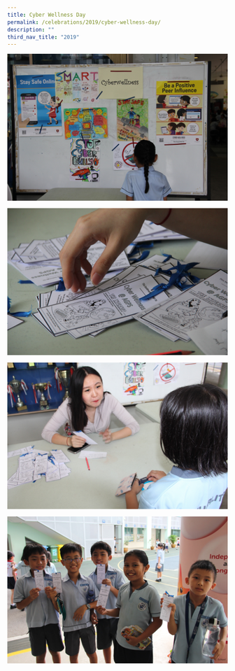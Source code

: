 ```yaml
---
title: Cyber Wellness Day
permalink: /celebrations/2019/cyber-wellness-day/
description: ""
third_nav_title: "2019"
---
```

![Cyber Wellness Day](/images/Celebrations/2019/Cyberwellness/cwd1.jpg)

![Cyber Wellness Day](/images/Celebrations/2019/Cyberwellness/cwd2.jpg)

![Cyber Wellness Day](/images/Celebrations/2019/Cyberwellness/cwd3.jpg)

![Cyber Wellness Day](/images/Celebrations/2019/Cyberwellness/cwd4.jpg)
